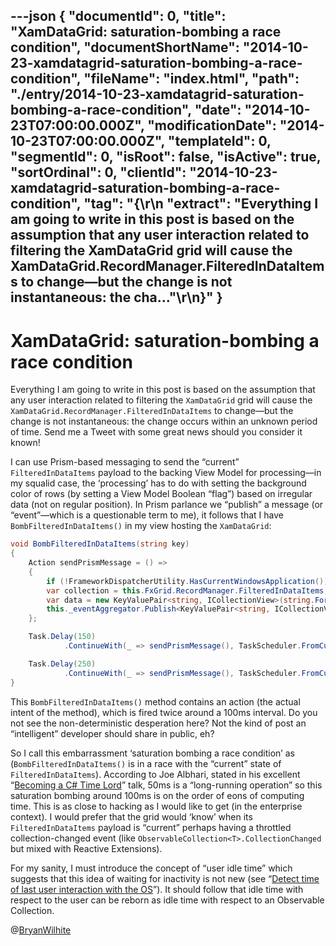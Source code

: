 ---json
{
  "documentId": 0,
  "title": "XamDataGrid: saturation-bombing a race condition",
  "documentShortName": "2014-10-23-xamdatagrid-saturation-bombing-a-race-condition",
  "fileName": "index.html",
  "path": "./entry/2014-10-23-xamdatagrid-saturation-bombing-a-race-condition",
  "date": "2014-10-23T07:00:00.000Z",
  "modificationDate": "2014-10-23T07:00:00.000Z",
  "templateId": 0,
  "segmentId": 0,
  "isRoot": false,
  "isActive": true,
  "sortOrdinal": 0,
  "clientId": "2014-10-23-xamdatagrid-saturation-bombing-a-race-condition",
  "tag": "{\r\n  \"extract\": \"Everything I am going to write in this post is based on the assumption that any user interaction related to filtering the XamDataGrid grid will cause the XamDataGrid.RecordManager.FilteredInDataItems to change—but the change is not instantaneous: the cha...\"\r\n}"
}
---

# XamDataGrid: saturation-bombing a race condition

Everything I am going to write in this post is based on the assumption that any user interaction related to filtering the `XamDataGrid` grid will cause the `XamDataGrid.RecordManager.FilteredInDataItems` to change—but the change is not instantaneous: the change occurs within an unknown period of time. Send me a Tweet with some great news should you consider it known!

I can use Prism-based messaging to send the “current” `FilteredInDataItems` payload to the backing View Model for processing—in my squalid case, the ‘processing’ has to do with setting the background color of rows (by setting a View Model Boolean “flag”) based on irregular data (not on regular position). In Prism parlance we “publish” a message (or “event”—which is a questionable term to me), it follows that I have `BombFilteredInDataItems()` in my view hosting the `XamDataGrid`:

```c#
void BombFilteredInDataItems(string key)
{
    Action sendPrismMessage = () =>
    {
        if (!FrameworkDispatcherUtility.HasCurrentWindowsApplication()) return;
        var collection = this.FxGrid.RecordManager.FilteredInDataItems;
        var data = new KeyValuePair<string, ICollectionView>(string.Format("MyView:{0}", key), collection);
        this._eventAggregator.Publish<KeyValuePair<string, ICollectionView>>(data);
    };

    Task.Delay(150)
            .ContinueWith(_ => sendPrismMessage(), TaskScheduler.FromCurrentSynchronizationContext());

    Task.Delay(250)
            .ContinueWith(_ => sendPrismMessage(), TaskScheduler.FromCurrentSynchronizationContext());
}
```

This `BombFilteredInDataItems()` method contains an action (the actual intent of the method), which is fired twice around a 100ms interval. Do you not see the non-deterministic desperation here? Not the kind of post an “intelligent” developer should share in public, eh?

So I call this embarrassment ‘saturation bombing a race condition’ as (`BombFilteredInDataItems()` is in a race with the “current” state of `FilteredInDataItems`). According to Joe Albhari, stated in his excellent “[Becoming a C# Time Lord](http://channel9.msdn.com/Events/TechEd/Australia/2013/DEV422)” talk, 50ms is a “long-running operation” so this saturation bombing around 100ms is on the order of eons of computing time. This is as close to hacking as I would like to get (in the enterprise context). I would prefer that the grid would ‘know’ when its `FilteredInDataItems` payload is “current” perhaps having a throttled collection-changed event (like `ObservableCollection<T>.CollectionChanged` but mixed with Reactive Extensions).

For my sanity, I must introduce the concept of “user idle time” which suggests that this idea of waiting for inactivity is not new (see “[Detect time of last user interaction with the OS](http://stackoverflow.com/questions/1037595/c-sharp-detect-time-of-last-user-interaction-with-the-os)”). It should follow that idle time with respect to the user can be reborn as idle time with respect to an Observable Collection.

@[BryanWilhite](https://twitter.com/BryanWilhite)
